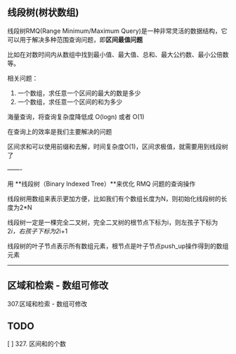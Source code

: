 ## 线段树(树状数组)

线段树RMQ(Range Minimum/Maximum Query)是一种非常灵活的数据结构，它可以用于解决多种范围查询问题，即**区间最值问题**

比如在对数时间内从数组中找到最小值、最大值、总和、最大公约数、最小公倍数等。

相关问题：

1. 一个数组，求任意一个区间的最大的数是多少
2. 一个数组，求任意一个区间的和为多少

海量查询，将查询复杂度降低成 O(logn) 或者 O(1)

在查询上的效率是我们主要解决的问题

区间求和可以使用前缀和去解，时间复杂度O(1)，区间求极值，就需要用到线段树了

——-

用 **线段树（Binary Indexed Tree）**来优化 RMQ 问题的查询操作


线段树用数组来表示更加方便，比如我们有个数组长度为N，则初始化线段树的长度为2*N

线段树一定是一棵完全二叉树，完全二叉树的根节点下标为i，则左孩子下标为2*i，右孩子下标为2*i+1

线段树的叶子节点表示所有数组元素，根节点是叶子节点push_up操作得到的数组元素

---

## 区域和检索 - 数组可修改

307.区域和检索 - 数组可修改


## TODO

[ ] 327. 区间和的个数
